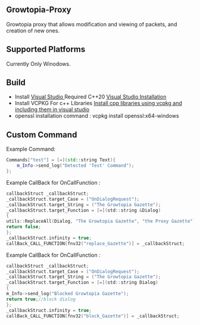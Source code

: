 ## Growtopia-Proxy
Growtopia proxy that allows modification and viewing of packets, and creation of new ones.

## Supported Platforms
Currently Only Winodows.

## Build
- Install <a href="https://visualstudio.microsoft.com/downloads/"> Visual Studio  </a>  Required C++20 <a href="https://learn.microsoft.com/en-us/cpp/build/vscpp-step-0-installation?view=msvc-170"> Visual Studio Installation</a> 
- Install VCPKG For c++ Libraries <a href ="https://www.youtube.com/watch?v=F4TY_nV5cn8">Install cpp libraries using vcpkg and including them in visual studio</a>
- openssl installation command : vcpkg install openssl:x64-windows

## Custom Command
Example Command: 
```c++
Commands["test"] = [=](std::string Text){
    m_Info->send_log("Detected 'Test' Command");
};
```
Example CallBack for OnCallFunction : 
```c
callbackStruct _callbackStruct;
_callbackStruct.target_Case = ("OnDialogRequest");
_callbackStruct.target_String = ("The Growtopia Gazette");
_callbackStruct.target_Function = [=](std::string &Dialog) 
{
utils::ReplaceAll(Dialog, "The Growtopia Gazette", "the Proxy Gazette");
return false;
};
_callbackStruct.infinity = true;
callBack_CALL_FUNCTION[fnv32("replace_Gazette")] = _callbackStruct;
```

Example CallBack for OnCallFunction : 
```c
callbackStruct _callbackStruct;
_callbackStruct.target_Case = ("OnDialogRequest");
_callbackStruct.target_String = ("The Growtopia Gazette");
_callbackStruct.target_Function = [=](std::string Dialog) 
{
m_Info->send_log("Blocked Growtopia Gazette");
return true;//block dialog 
};
_callbackStruct.infinity = true;
callBack_CALL_FUNCTION[fnv32("block_Gazette")] = _callbackStruct;
```
